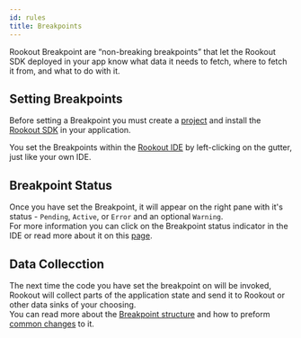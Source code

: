 ```yaml
---
id: rules
title: Breakpoints
---
```


Rookout Breakpoint are “non-breaking breakpoints” that let the Rookout SDK deployed in your app know what data it needs to fetch, where to fetch it from, and what to do with it.  

## Setting Breakpoints

Before setting a Breakpoint you must create a [project](projects.md) and install the [Rookout SDK](rooks-setup.md) in your application.

You set the Breakpoints within the [Rookout IDE](https://app.rookout.com) by left-clicking on the gutter, just like your own IDE.  

## Breakpoint Status
Once you have set the Breakpoint, it will appear on the right pane with it's status - `Pending`, `Active`, or `Error` and an optional `Warning`.  
For more information you can click on the Breakpoint status indicator in the IDE or read more about it on this [page](rules-status.md).  

## Data Collecction

The next time the code you have set the breakpoint on will be invoked, Rookout will collect parts of the application state and send it to Rookout or other data sinks of your choosing.  
You can read more about the [Breakpoint structure](rules-structure.md) and how to preform [common changes](rules-tasks.md) to it.
